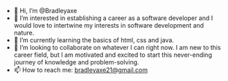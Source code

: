 - 👋 Hi, I’m @Bradleyaxe
- 👀 I’m interested in establishing a career as a software developer and I would love to intertwine my interests in software development and nature. 
- 🌱 I’m currently learning the basics of html, css and java. 
- 💞️ I’m looking to collaborate on whatever I can right now. I am new to this career field, but I am motivated and excited to start this never-ending journey of knowledge and problem-solving. 
- 📫 How to reach me: bradleyaxe21@gmail.com

<!---
Bradleyaxe/Bradleyaxe is a ✨ special ✨ repository because its `README.md` (this file) appears on your GitHub profile.
You can click the Preview link to take a look at your changes.
--->

